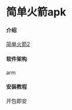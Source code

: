 # 简单火箭apk

#### 介绍
[简单火箭2](https://www.baidu.com/link?url=61R5BvJtC3W6mWVDIZzjWfFKH2IMFzzPfi0FF0EZAozeRGJzSCJE5rtk57ZM9GaB&wd=&eqid=a96aa61c00018576000000065f354fa3)

#### 软件架构
arm

#### 安装教程
开包即安